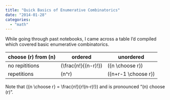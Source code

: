 ```yaml
---
title: "Quick Basics of Enumerative Combinatorics"
date: "2014-01-28"
categories: 
  - "math"
---
```


While going through past notebooks, I came across a table I’d compiled which covered basic enumerative combinatorics.

| choose \(r\) from \(n\) | ordered | unordered |
| --- | --- | --- |
| no repititions | \(\frac{n!}{(n-r)!}\) | \({n \choose r}\) |
| repetitions | \(n^r\) | \({n+r-1 \choose r}\) |

Note that \({n \choose r} = \frac{n!}{r!(n-r)!}\) and is pronounced “\(n\) choose \(r\)”.
